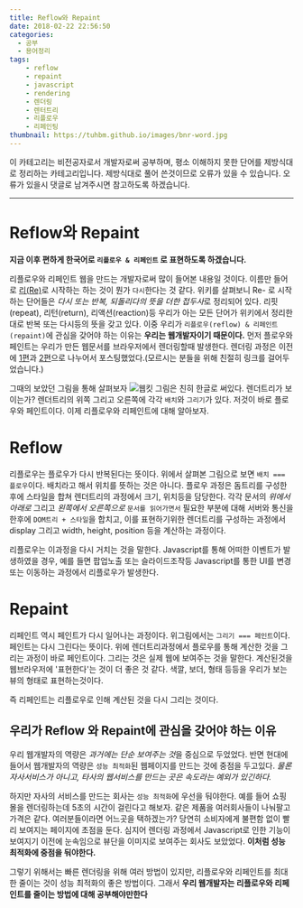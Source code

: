 ```yaml
---
title: Reflow와 Repaint
date: 2018-02-22 22:56:50
categories:
  - 공부
  - 용어정리
tags:
    - reflow
    - repaint
    - javascript
    - rendering
    - 렌더링
    - 렌터트리
    - 리플로우
    - 리페인팅
thumbnail: https://tuhbm.github.io/images/bnr-word.jpg
---
```

이 카테고리는 비전공자로서 개발자로써 공부하며, 평소 이해하지 못한 단어를 제방식대로 정리하는 카테고리입니다.
제방식대로 풀어 쓴것이므로 오류가 있을 수 있습니다.
오류가 있을시 댓글로 남겨주시면 참고하도록 하겠습니다.
*****

# Reflow와 Repaint
**지금 이후 편하게 한국어로 `리플로우 & 리페인트` 로 표현하도록 하겠습니다.**
<!-- more -->
리플로우와 리페인트 웹을 만드는 개발자로써 많이 들어본 내용일 것이다.
이름만 들어로 [리(Re)](https://ko.wiktionary.org/wiki/re-)로 시작하는 하는 것이 뭔가 `다시`한다는 것 같다.
위키를 살펴보니 Re- 로 시작하는 단어들은 *다시 또는 반복, 되돌리다의 뜻을 더한 접두사*로 정리되어 있다.
리핏(repeat), 리턴(return), 리액션(reaction)등 우리가 아는 모든 단어가 위키에서 정리한대로 반복 또는 다시등의 뜻을 갖고 있다.
이중 우리가 `리플로우(reflow) & 리페인트(repaint)`에 관심을 갖어야 하는 이유는 **우리는 웹개발자이기 때문이다.**
먼저 플로우와 페인트는 우리가 만든 웹문서를 브라우저에서 렌더링할때 발생한다.
렌더링 과정은 이전에 [1편](https://tuhbm.github.io/2017/08/10/rendering1/)과 [2편](https://tuhbm.github.io/2017/08/14/rendering2/)으로 나누어서 포스팅했었다.(모르시는 분들을 위해 친절히 링크를 걸어두었습니다.)

그때의 보았던 그림을 통해 살펴보자
![웹킷](https://tuhbm.github.io/images/rendering/rendering2.png)
그림은 친히 한글로 써있다. 렌더트리가 보이는가?
렌더트리의 위쪽 그리고 오른쪽에 각각 `배치`와 `그리기`가 있다.
저것이 바로 플로우와 페인트이다.
이제 리플로우와 리페인트에 대해 알아보자.

# Reflow
리플로우는 플로우가 다시 반복된다는 뜻이다. 위에서 살펴본 그림으로 보면 `배치 === 플로우`이다.
배치라고 해서 위치를 뜻하는 것은 아니다.
플로우 과정은 돔트리를 구성한 후에 스타일을 합쳐 렌더트리의 과정에서 크기, 위치등을 담당한다.
각각 문서의 *위에서 아래로* 그리고 *왼쪽에서 오른쪽으로* `문서를 읽어가면서` 필요한 부분에 대해 서버와 통신을 한후에 `DOM트리 + 스타일`을 합치고,
이를 표현하기위한 렌더트리를 구성하는 과정에서 display 그리고 width, height, position 등을 계산하는 과정이다.

리플로우는 이과정을 다시 거치는 것을 말한다.
Javascript를 통해 어떠한 이벤트가 발생하였을 경우, 
예를 들면 팝업노출 또는 슬라이드조작등 Javascript를 통한 UI를 변경 또는 이동하는 과정에서 리플로우가 발생한다. 

# Repaint
리페인트 역시 페인트가 다시 일어나는 과정이다. 위그림에서는 `그리기 === 페인트`이다.
페인트는 다시 그린다는 뜻이다.
위에 렌더트리과정에서 플로우를 통해 계산한 것을 그리는 과정이 바로 페인트이다.
그리는 것은 실제 웹에 보여주는 것을 말한다. 계산된것을 웹브라우저에 '표현한다'는 것이 더 좋은 것 같다.
색깔, 보더, 형태 등등을 우리가 보는 뷰의 형태로 표현하는것이다.

즉 리페인트는 리플로우로 인해 계산된 것을 다시 그리는 것이다.

## 우리가 Reflow 와 Repaint에 관심을 갖어야 하는 이유
우리 웹개발자의 역량은 *과거에는 단순 보여주는 것*을 중심으로 두었었다.
반면 현대에 들어서 웹개발자의 역량은 `성능 최적화`된 웹페이지를 만드는 것에 중점을 두고있다.
*물론 자사서비스가 아니고, 타사의 웹서비스를 만드는 곳은 속도라는 예외가 있긴하다.*

하지만 자사의 서비스를 만드는 회사는 `성능 최적화`에 우선을 둬야한다.
예를 들어 쇼핑몰을 렌더링하는데 5초의 시간이 걸린다고 해보자.
같은 제품을 여러회사들이 나눠팔고 가격은 같다.
여러분들이라면 어느곳을 택하겠는가? 당연히 소비자에게 불편함 없이 빨리 보여지는 페이지에 초점을 둔다.
심지어 렌더링 과정에서 Javascript로 인한 기능이 보여지기 이전에 눈속임으로 뷰단을 이미지로 보여주는 회사도 보았었다.
**이처럼 성능 최적화에 중점을 둬야한다.**

그렇기 위해서는 빠른 렌더링을 위해 여러 방법이 있지만, 리플로우와 리페인트를 최대한 줄이는 것이 성능 최적화의 좋은 방법이다.
그래서 **우리 웹개발자는 리플로우와 리페인트를 줄이는 방법에 대해 공부해야만한다** 